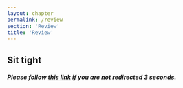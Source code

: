 ```yaml
---
layout: chapter
permalink: /review
section: 'Review'
title: 'Review'
---
```


<div class="review" markdown="1">

## Sit tight	
	
##### Please follow <a href="https://www.goodreads.com/book/show/56139631-designing-hope">this link</a> if you are not redirected 3 seconds.

</div>